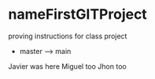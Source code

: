 # nameFirstGITProject

proving instructions for class project

- master --> main

Javier was here
Miguel too
Jhon too